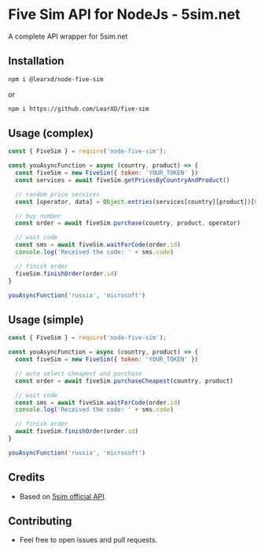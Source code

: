 # Five Sim API for NodeJs - 5sim.net

A complete API wrapper for 5sim.net

## Installation

```bash
npm i @learxd/node-five-sim
```
or
```bash
npm i https://github.com/LearXD/five-sim
```

## Usage (complex)

```js
const { FiveSim } = require('node-five-sim');

const youAsyncFunction = async (country, product) => {
  const fiveSim = new FiveSim({ token: 'YOUR_TOKEN' })
  const services = await fiveSim.getPricesByCountryAndProduct()

  // random price services  
  const [operator, data] = Object.entries(services[country][product])[0]

  // buy number
  const order = await fiveSim.purchase(country, product, operator)

  // wait code
  const sms = await fiveSim.waitForCode(order.id)
  console.log('Received the code: ' + sms.code)

  // finish order
  fiveSim.finishOrder(order.id)
}

youAsyncFunction('russia', 'microsoft')
```

## Usage (simple)
  
```js
const { FiveSim } = require('node-five-sim');

const youAsyncFunction = async (country, product) => {
  const fiveSim = new FiveSim({ token: 'YOUR_TOKEN' })

  // auto select cheapest and purchase
  const order = await fiveSim.purchaseCheapest(country, product)

  // wait code
  const sms = await fiveSim.waitForCode(order.id)
  console.log('Received the code: ' + sms.code)

  // finish order
  await fiveSim.finishOrder(order.id)
}

youAsyncFunction('russia', 'microsoft')
```

## Credits
- Based on [5sim official API](https://5sim.net/docs/).

## Contributing
- Feel free to open issues and pull requests.

